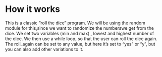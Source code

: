 # How it works

This is a classic “roll the dice” program. We will be using the random module for this,since we want to randomize the numberswe get from the dice.
We set two variables (min and max) , lowest and highest number of the dice.
We then use a while loop, so that the user can roll the dice again.
The roll_again can be set to any value, but here it’s set to “yes” or “y”,
but you can also add other variations to it.
